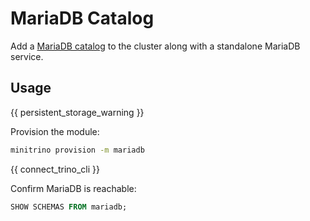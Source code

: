 # MariaDB Catalog

Add a [MariaDB catalog](https://trino.io/docs/current/connector/mariadb.html) to
the cluster along with a standalone MariaDB service.

## Usage

{{ persistent_storage_warning }}

Provision the module:

```sh
minitrino provision -m mariadb
```

{{ connect_trino_cli }}

Confirm MariaDB is reachable:

```sql
SHOW SCHEMAS FROM mariadb;
```
